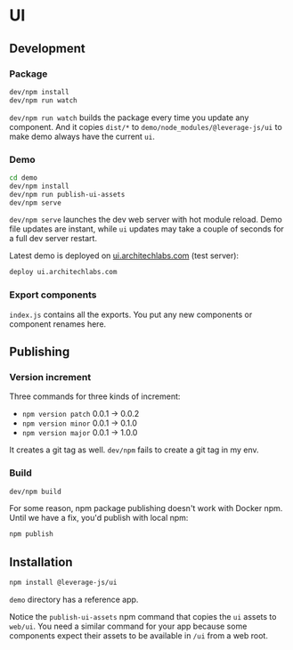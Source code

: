 # UI

## Development

### Package

```bash
dev/npm install
dev/npm run watch
```

`dev/npm run watch` builds the package every time you update any component.
And it copies `dist/*` to `demo/node_modules/@leverage-js/ui` to make demo
always have the current `ui`.

### Demo

```bash
cd demo
dev/npm install
dev/npm run publish-ui-assets
dev/npm serve
```

`dev/npm serve` launches the dev web server with hot module reload. Demo file
updates are instant, while `ui` updates may take a couple of seconds for a full
dev server restart.

Latest demo is deployed on [ui.architechlabs.com](http://ui.architechlabs.com)
(test server):

```bash
deploy ui.architechlabs.com
```

### Export components

`index.js` contains all the exports. You put any new components or
component renames here.

## Publishing

### Version increment

Three commands for three kinds of increment:
- `npm version patch` 0.0.1 -> 0.0.2
- `npm version minor` 0.0.1 -> 0.1.0
- `npm version major` 0.0.1 -> 1.0.0

It creates a git tag as well. `dev/npm` fails to create a git tag in my env.

### Build

```bash
dev/npm build
```

For some reason, npm package publishing doesn't work with Docker npm.
Until we have a fix, you'd publish with local npm:
```bash
npm publish
```

## Installation

```bash
npm install @leverage-js/ui
```

`demo` directory has a reference app.

Notice the `publish-ui-assets`
npm command that copies the `ui` assets to `web/ui`. You need a similar
command for your app because some components expect their assets to be available
in `/ui` from a web root.
